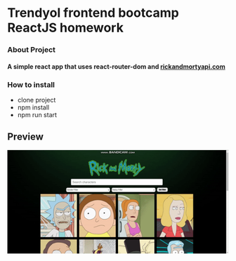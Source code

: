 # Trendyol frontend bootcamp ReactJS homework
### About Project
#### A simple react app that uses react-router-dom and [rickandmortyapi.com](https://rickandmortyapi.com/)

### How to install
- clone project
- npm install
- npm run start
## Preview

![Resim](/../src/img//intro.gif)
